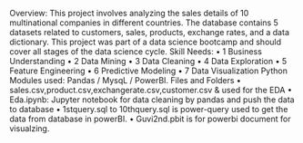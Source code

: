Overview:
This project involves analyzing the sales details of 10 multinational companies in different countries. The database contains 5 datasets related to customers, sales, products, exchange rates, and a data dictionary. This project was part of a data science bootcamp and should cover all stages of the data science cycle. Skill Needs: • 1 Business Understanding • 2 Data Mining • 3 Data Cleaning • 4 Data Exploration • 5 Feature Engineering • 6 Predictive Modeling • 7 Data Visualization Python Modules used: Pandas / MysqL / PowerBI. Files and Folders • sales.csv,product.csv,exchangerate.csv,customer.csv & used for the EDA • Eda.ipynb: Jupyter notebook for data cleaning by pandas and push the data to database • 1stquery.sql to 10thquery.sql is power-query used to get the data from database in powerBI. • Guvi2nd.pbit is for powerbi document for visualzing. 

